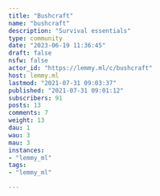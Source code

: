 ```yaml
---
title: "Bushcraft" 
name: "bushcraft"
description: "Survival essentials"
type: community
date: "2023-06-19 11:36:45"
draft: false
nsfw: false
actor_id: "https://lemmy.ml/c/bushcraft"
host: lemmy.ml
lastmod: "2021-07-31 09:03:37"
published: "2021-07-31 09:01:12"
subscribers: 91
posts: 13
comments: 7
weight: 13
dau: 1
wau: 3
mau: 3
instances:
- "lemmy_ml"
tags: 
- "lemmy_ml"

---
```

